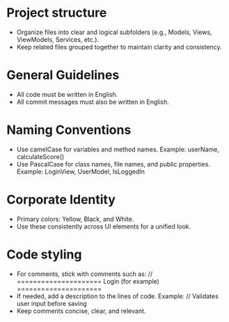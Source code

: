 # Project structure
- Organize files into clear and logical subfolders (e.g., Models, Views, ViewModels, Services, etc.).
- Keep related files grouped together to maintain clarity and consistency.

# General Guidelines
- All code must be written in English.
- All commit messages must also be written in English.

# Naming Conventions
- Use camelCase for variables and method names.
Example: userName, calculateScore()
- Use PascalCase for class names, file names, and public properties.
Example: LoginView, UserModel, IsLoggedIn

# Corporate Identity
- Primary colors: Yellow, Black, and White.
- Use these consistently across UI elements for a unified look.

# Code styling
- For comments, stick with comments such as: // ===================== Login (for example) =====================
- If needed, add a description to the lines of code. Example: // Validates user input before saving
- Keep comments concise, clear, and relevant.
